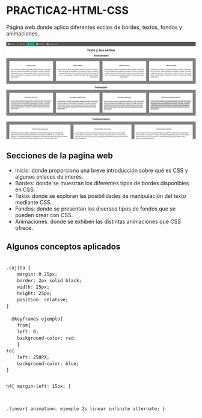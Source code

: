 # PRACTICA2-HTML-CSS
Página web donde aplico diferentes estilos de bordes, textos, fondos y animaciones.

![](https://github.com/Gera-Desarrollador-web/PRACTICA2-HTML-CSS/blob/master/assets/img/README.png?raw=true)

<h2>Secciones de la pagina web</h2>
<ul>
<li>Inicio: donde proporciono una breve introducción sobre qué es CSS y algunos enlaces de interés.</li>
<li>Bordes: donde se muestran los diferentes tipos de bordes disponibles en CSS.</li>
<li>Texto: donde se exploran las posibilidades de manipulación del texto mediante CSS.</li>
<li>Fondos: donde se presentan los diversos tipos de fondos que se pueden crear con CSS.</li>
<li>Animaciones: donde se exhiben las distintas animaciones que CSS ofrece.</li>
</ul>

<h2>Algunos conceptos aplicados</h2>

<code>
.cajita {
    margin: 0 25px;
    border: 2px solid black;
    width: 25px;
    height: 25px;
    position: relative;
}
</code>

<code>
  @keyframes ejemplo{
    from{
    left: 0;
    background-color: red;
    }
to{
    left: 250PX;
    background-color: blue;
}

h4{
    margin-left: 15px;
}

.linear{
    animation: ejemplo 2s linear infinite alternate;
}
</code>
